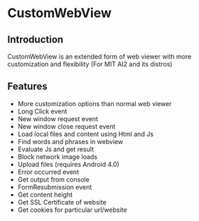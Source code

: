 # CustomWebView
## Introduction
CustomWebView is an extended form of web viewer with more customization and flexibility (For MIT AI2 and its distros)

## Features
- More customization options than normal web viewer
- Long Click event
- New window request event
- New window close request event
- Load local files and content using Html and Js
- Find words and phrases in webview
- Evaluate Js and get result
- Block network image loads
- Upload files (requires Android 4.0)
- Error occurred event
- Get output from console
- FormResubmission event
- Get content height
- Get SSL Certificate of website
- Get cookies for particular url/website

